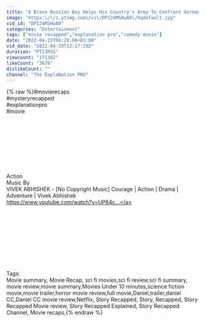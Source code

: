 ```yaml
---
title: "A Brave Russi̾an Boy Helps His Country's Army To Confront German Attack."
image: "https:\/\/i.ytimg.com\/vi\/DPI24MSHw80\/hqdefault.jpg"
vid_id: "DPI24MSHw80"
categories: "Entertainment"
tags: ["movie recapped","explanation pro","comedy movie"]
date: "2022-04-23T04:28:06+03:00"
vid_date: "2022-04-19T12:17:29Z"
duration: "PT13M3S"
viewcount: "171302"
likeCount: "3670"
dislikeCount: ""
channel: "The ExplaNation PRO"
---
```

{% raw %}#movierecaps <br />#mysteryrecapped <br />#explanationpro<br />#movie<br /><br /><br /><br /><br /><br /><br /><br /><br /><br />Action<br />Music By<br />VIVEK ABHISHEK - [No Copyright Music] Courage | Action | Drama | Adventure | Vivek Abhishek<br /><a rel="nofollow" target="blank" href="https://www.youtube.com/watch?v=UP64c...">https://www.youtube.com/watch?v=UP64c...</a><br /><br /><br /><br /><br /><br /><br /><br /><br /><br /><br />Tags: <br />Movie summary, Movie Recap, sci fi movies,sci fi review,sci fi summary, movie review,movie summary,Movies Under 10 minutes,science fiction movie,movie trailer,horror movie review,full movie,Daniel,trailer,daniel CC,Daniel CC movie review,Netflix, Story Recapped, Story, Recapped, Story Recapped Movie review, Story Recapped Explained, Story Recapped Channel, Movie recaps,{% endraw %}
